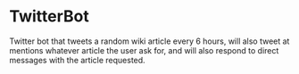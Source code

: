 # TwitterBot
Twitter bot that tweets a random wiki article every 6 hours, will also tweet at mentions whatever article the user ask for, and will also respond to direct messages with the article requested.
